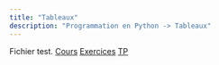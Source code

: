 ```yaml
---
title: "Tableaux"
description: "Programmation en Python -> Tableaux"
---
```


Fichier test.
[Cours](./cours)
[Exercices](./exercices)
[TP](./tp)